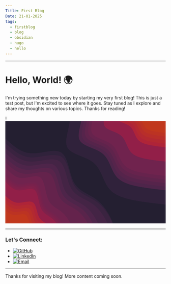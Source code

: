 ```yaml
---
Title: First Blog
Date: 21-01-2025
tags:
  - firstblog
  - blog
  - obsidian
  - hugo
  - hello
---
```

---
# Hello, World! 🌍

I'm trying something new today by starting my very first blog! This is just a test post, but I'm excited to see where it goes. Stay tuned as I explore and share my thoughts on various topics. Thanks for reading!

!![Image Description](/images/Pasted%20image%2020250121122449.png)

---

### Let's Connect:

- [![GitHub](https://img.shields.io/badge/GitHub-%23121011?style=for-the-badge&logo=github&logoColor=white)](https://github.com/chinu8005)
- [![LinkedIn](https://img.shields.io/badge/LinkedIn-%230A66C2?style=for-the-badge&logo=linkedin&logoColor=white)](https://www.linkedin.com/in/pchinmay/)
- [![Email](https://img.shields.io/badge/Email-%23D14836?style=for-the-badge&logo=gmail&logoColor=white)](mailto:hello@chinmaypatil.net)

---

Thanks for visiting my blog! More content coming soon.


